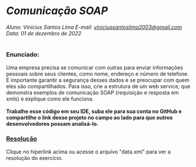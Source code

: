 # ***Comunicação SOAP***
_Aluno: Vinícius Santos Lima  E-mail: viniciussantoslima2003@gmail.com<br>Data: 01 de dezembro de 2022_
#  

### Enunciado: 
Uma empresa precisa se comunicar com outras para enviar informações pessoais sobre seus clientes, como nome, endereço e número de telefone. É importante garantir a segurança desses dados e se preocupar com quem eles são compartilhados. 
Para isso, crie a estrutura de um web service, que demonstra exemplos de comunicação SOAP (requisição e resposta em xmls) e explique como ele funciona. 
<br><br>
<b>Trabalhe esse código em seu IDE, suba ele para sua conta no GitHub e compartilhe o link desse projeto no campo ao lado para que outros desenvolvedores possam analisá-lo.</b>

<h3><a href="https://github.com/p4tit0/Atividades-Softex-Recife-/blob/main/Web%20Services/M%C3%B3dulo%2001/Atividade%2001/data.xml">Resolução</a></h3>
Clique no hiperlink acima ou acesse o arquivo "data.xml" para ver a resolução do exercício. <h1></h1>
